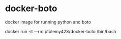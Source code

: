 # docker-boto

docker image for running python and boto

docker run -it --rm ptolemy428/docker-boto /bin/bash
